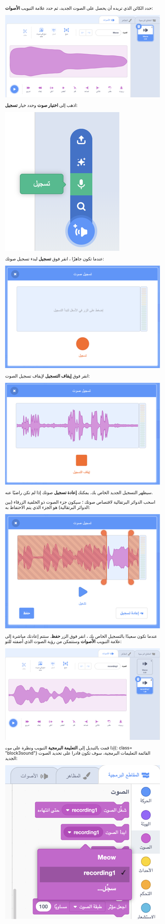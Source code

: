 حدد الكائن الذي تريده أن يحصل على الصوت الجديد، ثم حدد علامة التبويب **الأصوات**:

![فتح علامة التبويب الأصوات في محرر سكراتش.](images/sounds-tab.png)

اذهب إلى **اختيار صوت** وحدد خيار **تسجيل**:

![The 'Choose a Sound' menu, with the 'Record' option highlighted.](images/record-sound-button.png)

عندما تكون جاهزًا ، انقر فوق **تسجيل** لبدء تسجيل صوتك:

![The 'Record Sound' pop-up window with the 'Record' button.](images/record-sound.png)

انقر فوق **إيقاف التسجيل** لإيقاف تسجيل الصوت:

![The 'Record Sound' pop-up window with the 'Stop recording' button.](images/stop-recording-sound.png)

سيظهر التسجيل الجديد الخاص بك. يمكنك **إعادة تسجيل** صوتك إذا لم تكن راضيًا عنه.

اسحب الدوائر البرتقالية لاقتصاص صوتك ؛ سيكون جزء الصوت ذو الخلفية الزرقاء (بين الدوائر البرتقالية) هو الجزء الذي يتم الاحتفاظ به:

![الصوت المسجل بالكامل بدوائر برتقالية معدلة لإظهار جزء فقط من الصوت داخل خلفية زرقاء. بقية الصوت في منطقة مظللة باللون البرتقالي.](images/crop-your-sound.png)

عندما تكون سعيدًا بالتسجيل الخاص بك ، انقر فوق الزر **حفظ**. ستتم إعادتك مباشرة إلى علامة التبويب **الأصوات** وستتمكن من رؤية الصوت الذي أضفته للتو:

![علامة التبويب الأصوات مع تسجيل 1 في قائمة الأصوات.](images/new-sound-inserted.png)

إذا قمت بالتبديل إلى **التعليمة البرمجية** التبويب ونظرة على `صوت`{: class= "block3sound"} القائمة التعليمات البرمجية، سوف تكون قادرا على تحديد الصوت الجديد:

![The 'Sound' blocks menu, with recording1 available for use within blocks.](images/sound-blocks-menu.png)



